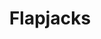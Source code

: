 ---
title: "Flapjacks"
excerpt: "Protein flapjacks"
header:
  overlay_image: /assets/images/flapjack.jpeg
  caption: "Photo credit: [pixabay](https://pixabay.com)"
ingredients: 
  - 2 bananas
  - 170g medjool dates
  - 50g coconut oil, melted
  - 225g oats
  - 75g mixed seeds (e.g. pumpkin & sunflower)
  - 50g sultanas
  - 2 scoops unflavoured protein powder
  - 1tsp vanilla extract
instructions:
  - Preheat the oven to 170°C
  - Chop the dates, then put them in a small bowl and just cover with boiling water. Leave for a few minutes.
  - Mash the bananas in a bowl, then mix in all the other ingredients
  - Stir in the dates, including their water
  - Pour the mixture into a lined, 20cm square baking tin and spread evenly
  - Bake in the oven for 25 minutes
  - When you remove the flapjacks from the oven, cut them into squares and leave in the tin to cool completely
cooking_time: 30mins
portions: Makes 16
---
